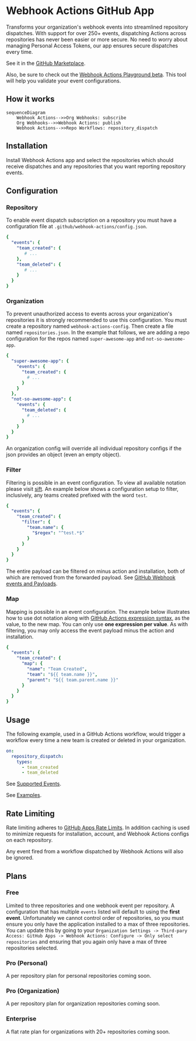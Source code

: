 # Webhook Actions GitHub App

Transforms your organization's webhook events into streamlined repository dispatches. With support for over 250+ events, dispatching Actions across repositories has never been easier or more secure. No need to worry about managing Personal Access Tokens, our app ensures secure dispatches every time.

See it in the [GitHub Marketplace](https://github.com/marketplace/webhook-actions).

Also, be sure to check out the [Webhook Actions Playground beta](https://nimbusxr.github.io/webhook-actions/). This tool will help you validate your event configurations.

## How it works

```mermaid
sequenceDiagram
    Webhook Actions-->>Org Webhooks: subscribe
    Org Webhooks-->>Webhook Actions: publish
    Webhook Actions-->>Repo Workflows: repository_dispatch
```

## Installation

Install Webhook Actions app and select the repositories which should receive dispatches and any repositories that you
want reporting repository events.

## Configuration

### Repository

To enable event dispatch subscription on a repository you must have a configuration file
at `.github/webhook-actions/config.json`.

```yaml
{
  "events": {
    "team_created": {
       # ...
    },
    "team_deleted": {
       # ...
    }
  }
}
```

### Organization

To prevent unauthorized access to events across your organization's repositories it is strongly recommended to use this
configuration. You must create a repository named `webhook-actions-config`. Then create a file
named `repositories.json`. In the example that follows, we are adding a repo configuration for the repos
named `super-awesome-app` and `not-so-awesome-app`.

```yaml
{
  "super-awesome-app": {
    "events": {
      "team_created": {
        # ...
      }
    }
  },
  "not-so-awesome-app": {
    "events": {
      "team_deleted": {
        # ...
      }
    }
  }
}
```

An organization config will override all individual repository configs if the json provides an object (even an empty
object).

### Filter

Filtering is possible in an event configuration. To view all available notation please
visit [sift](https://www.npmjs.com/package/sift). An example below shows a configuration setup to filter, inclusively,
any teams created prefixed with the word `test`.

```yaml
{
  "events": {
    "team_created": {
      "filter": {
        "team.name": {
          "$regex": "^test.*$"
        }
      }
    }
  }
}
```

The entire payload can be filtered on minus action and installation, both of which are removed from the forwarded
payload.
See [GitHub Webhook events and Payloads](https://docs.github.com/en/developers/webhooks-and-events/webhooks/webhook-events-and-payloads).

### Map

Mapping is possible in an event configuration. The example below illustrates how to use dot notation along with [GitHub
Actions expression syntax](https://docs.github.com/en/actions/learn-github-actions/expressions), as the value, to the
new map. You can only use **one expression per value**. As with filtering, you may only access the event payload minus
the action and installation.

```yaml
{
  "events": {
    "team_created": {
      "map": {
        "name": "Team Created",
        "team": "${{ team.name }}",
        "parent": "${{ team.parent.name }}"
      }
    }
  }
}

```

## Usage

The following example, used in a GitHub Actions workflow, would trigger a workflow every time a new team is created or
deleted in your organization.

```yaml
on:
  repository_dispatch:
    types:
      - team_created
      - team_deleted
```

See [Supported Events](supported-events.md).

See [Examples](./examples).

## Rate Limiting

Rate limiting adheres
to [GitHub Apps Rate Limits](https://docs.github.com/en/developers/apps/building-github-apps/rate-limits-for-github-apps).
In addition caching is used to minimize requests for installation, account, and Webhook Actions configs on each
repository.

Any event fired from a workflow dispatched by Webhook Actions will also be ignored.

## Plans

### Free

Limited to three repositories and one webhook event per repository. A configuration that has multiple `events` listed
will default to using the **first event**. Unfortunately we cannot control order of repositories, so you must ensure you
only have the application installed to a max of three repositories. You can update this by going to
your `Organization Settings -> Third-pary Access: GitHub Apps -> Webhook Actions: Configure -> Only select repositories`
and ensuring that you again only have a max of three repositories selected.

### Pro (Personal)

A per repository plan for personal repositories coming soon.

### Pro (Organization)

A per repository plan for organization repositories coming soon.

### Enterprise

A flat rate plan for organizations with 20+ repositories coming soon.
